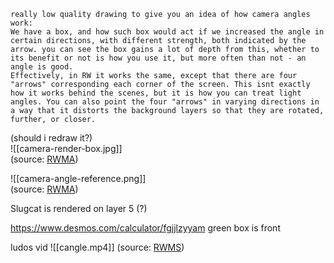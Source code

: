 ```  
really low quality drawing to give you an idea of how camera angles work:  
We have a box, and how such box would act if we increased the angle in certain directions, with different strength, both indicated by the arrow. you can see the box gains a lot of depth from this, whether to its benefit or not is how you use it, but more often than not - an angle is good.  
Effectively, in RW it works the same, except that there are four "arrows" corresponding each corner of the screen. This isnt exactly how it works behind the scenes, but it is how you can treat light angles. You can also point the four "arrows" in varying directions in a way that it distorts the background layers so that they are rotated, further, or closer.  
```  
(should i redraw it?)  
![[camera-render-box.jpg]]  
(source: [RWMA](https://discord.com/channels/1083481230839922688/1083483045329375393/1241503171218505788))

  
![[camera-angle-reference.png]]  
(source: [RWMA](https://discord.com/channels/1083481230839922688/1083483045329375393/1130183898882654238))

Slugcat is rendered on layer 5 (?)

https://www.desmos.com/calculator/fgjjlzyyam
green box is front 

ludos vid
![[cangle.mp4]]
(source: [RWMS](https://discord.com/channels/1237826015829557400/1238172527323516983/1290810379986927740))